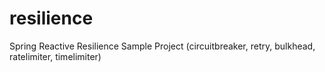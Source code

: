 # resilience
Spring Reactive Resilience Sample Project (circuitbreaker, retry, bulkhead, ratelimiter, timelimiter)
